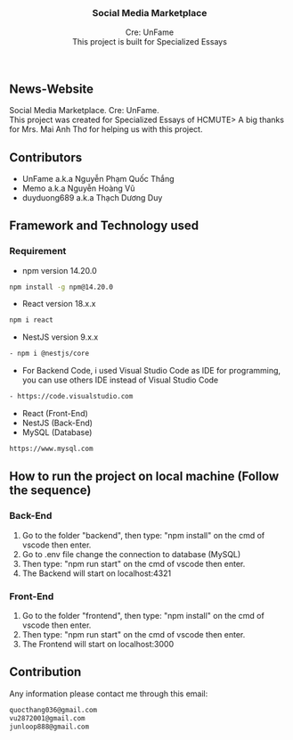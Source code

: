 <!-- PROJECT LOGO -->
<br />
<!-- <div align="center">
  <a href="https://github.com/othneildrew/Best-README-Template">
    <img src="https://firebasestorage.googleapis.com/v0/b/hoaiphong-4cfd9.appspot.com/o/logo.jpg?alt=media&token=848e1981-5300-4bfc-807a-53b0b1ecc706" alt="Logo" width="80" height="80">
  </a> -->

<h3 align="center">Social Media Marketplace</h3>
  <p align="center">
     Cre: UnFame 
     <br/>
     This project is built for Specialized Essays
    <br />
<!--     <a href=""><strong>Explore the docs »</strong></a> -->
    <br />
    <br />
  </p>
</div>


## News-Website
Social Media Marketplace. Cre: UnFame. <br/>
This project was created for Specialized Essays of HCMUTE>
A big thanks for Mrs. Mai Anh Thơ for helping us with this project.

## Contributors
- UnFame a.k.a Nguyễn Phạm Quốc Thắng
- Memo a.k.a Nguyễn Hoàng Vũ
- duyduong689 a.k.a Thạch Dương Duy

## Framework and Technology used
### Requirement
- npm version 14.20.0
```sh
npm install -g npm@14.20.0
```
- React version 18.x.x
```sh
npm i react
```
- NestJS version 9.x.x
```sh
- npm i @nestjs/core
```
- For Backend Code, i used Visual Studio Code as IDE for programming, you can use others IDE instead of Visual Studio Code
```sh
- https://code.visualstudio.com
```
- React (Front-End)
- NestJS (Back-End)
- MySQL (Database) 

```sh
https://www.mysql.com
```

## How to run the project on local machine (Follow the sequence)

### Back-End
1. Go to the folder "backend", then type: "npm install" on the cmd of vscode then enter.
2. Go to .env file change the connection to database (MySQL)
3. Then type: "npm run start" on the cmd of vscode then enter.
4. The Backend will start on localhost:4321

### Front-End 
1. Go to the folder "frontend", then type: "npm install" on the cmd of vscode then enter.
2. Then type: "npm run start" on the cmd of vscode then enter.
3. The Frontend will start on localhost:3000

## Contribution
Any information please contact me through this email: 
```sh
quocthang036@gmail.com
vu2872001@gmail.com
junloop888@gmail.com
```
